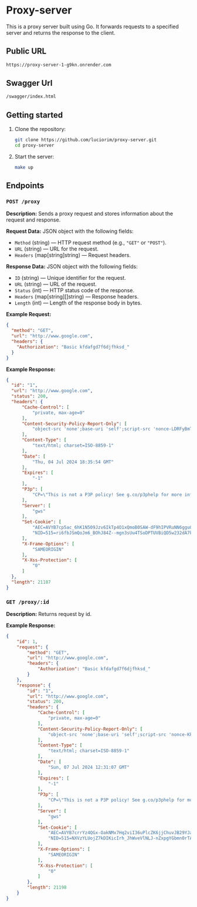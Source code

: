 # Proxy-server

This is a proxy server built using Go. It forwards requests to a specified server and returns the response to the client. 

## Public URL

```bash
https://proxy-server-1-g9kn.onrender.com
```

## Swagger Url
```bash
/swagger/index.html
```

## Getting started

1. Clone the repository:

    ```bash
    git clone https://github.com/luciorim/proxy-server.git
    cd proxy-server
    ```

2. Start the server:

    ```bash
    make up
    ```

## Endpoints

### `POST /proxy`

**Description:** Sends a proxy request and stores information about the request and response.

**Request Data:** JSON object with the following fields:
- `Method` (string) — HTTP request method (e.g., `"GET"` or `"POST"`).
- `URL` (string) — URL for the request.
- `Headers` (map[string]string) — Request headers.

**Response Data:** JSON object with the following fields:
- `ID` (string) — Unique identifier for the request.
- `URL` (string) — URL of the request.
- `Status` (int) — HTTP status code of the response.
- `Headers` (map[string][]string) — Response headers.
- `Length` (int) — Length of the response body in bytes.

**Example Request:**
```json
{
  "method": "GET",
  "url": "http://www.google.com",
  "headers": {
    "Authorization": "Basic kfdafgd7f6djfhksd_"
  }
}
```
**Example Response:**
```json
{
  "id": "1",
  "url": "http://www.google.com",
  "status": 200,
  "headers": {
      "Cache-Control": [
          "private, max-age=0"
      ],
      "Content-Security-Policy-Report-Only": [
          "object-src 'none';base-uri 'self';script-src 'nonce-LDRFyBmTRsMPB1L95xs_3A' 'strict-dynamic' 'report-sample' 'unsafe-eval' 'unsafe-inline' https: http:;report-uri https://csp.withgoogle.com/csp/gws/other-hp"
      ],
      "Content-Type": [
          "text/html; charset=ISO-8859-1"
      ],
      "Date": [
          "Thu, 04 Jul 2024 18:35:54 GMT"
      ],
      "Expires": [
          "-1"
      ],
      "P3p": [
          "CP=\"This is not a P3P policy! See g.co/p3phelp for more info.\""
      ],
      "Server": [
          "gws"
      ],
      "Set-Cookie": [
          "AEC=AVYB7cp5ac_6hK1N509Jzv6IkTp4O1xQmoB0SAW-dF9hIPVRuNN6gguC7A; expires=Tue, 31-Dec-2024 18:35:54 GMT; path=/; domain=.google.com; Secure; HttpOnly; SameSite=lax",
          "NID=515=ri6fbJSmQoJm6_BOhJ84Z--mgn3sUu4TSoDPTUVBiQD5w232dA7kNlL4zZM_VAGmA1zlsLxd9ORBInMj1THLEvZrah3r7MY2MDSvG0h6hYYpXhxLl8LU73f_YenNrjvR2kyIWBoaEXp7bk89w85_Ks-zb6f-8n2tuUaUcjHGM4c; expires=Fri, 03-Jan-2025 18:35:54 GMT; path=/; domain=.google.com; HttpOnly"
      ],
      "X-Frame-Options": [
          "SAMEORIGIN"
      ],
      "X-Xss-Protection": [
          "0"
      ]
  },
  "length": 21187
}
```

### `GET /proxy/:id`
**Description:** Returns request by id.

**Example Response:**
```json
{
    "id": 1,
    "request": {
        "method": "GET",
        "url": "http://www.google.com",
        "headers": {
            "Authorization": "Basic kfdafgd7f6djfhksd_"
        }
    },
    "response": {
        "id": "1",
        "url": "http://www.google.com",
        "status": 200,
        "headers": {
            "Cache-Control": [
                "private, max-age=0"
            ],
            "Content-Security-Policy-Report-Only": [
                "object-src 'none';base-uri 'self';script-src 'nonce-KkDo2ThusayKCRkb4A-URA' 'strict-dynamic' 'report-sample' 'unsafe-eval' 'unsafe-inline' https: http:;report-uri https://csp.withgoogle.com/csp/gws/other-hp"
            ],
            "Content-Type": [
                "text/html; charset=ISO-8859-1"
            ],
            "Date": [
                "Sun, 07 Jul 2024 12:31:07 GMT"
            ],
            "Expires": [
                "-1"
            ],
            "P3p": [
                "CP=\"This is not a P3P policy! See g.co/p3phelp for more info.\""
            ],
            "Server": [
                "gws"
            ],
            "Set-Cookie": [
                "AEC=AVYB7crrYz4QGx-OakNMx7Hq2viI36uPlcZK6jjChuvJB29YJa9zGrCjcQ; expires=Fri, 03-Jan-2025 12:31:07 GMT; path=/; domain=.google.com; Secure; HttpOnly; SameSite=lax",
                "NID=515=NXVzYLUojZ7kDIKicIrh_JhWveVlNLJ-nZxpgYGbmn0rTAgoH3nnclh3TemW9inz27uXy6t7r0cOnOrQ_HT4iRpszx_gwzJaCpnZd87wEXHvWlUt2F2v7aep2yX1uOgs6JuTzpaE40CXZbgmvVSPi1l3PE9ZzhY2EdjBJYAeIgo; expires=Mon, 06-Jan-2025 12:31:07 GMT; path=/; domain=.google.com; HttpOnly"
            ],
            "X-Frame-Options": [
                "SAMEORIGIN"
            ],
            "X-Xss-Protection": [
                "0"
            ]
        },
        "length": 21198
    }
}

```
